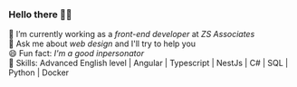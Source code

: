 ### **Hello there** 🧔👋

🔭 I’m currently working as a _front-end developer_ at _ZS Associates_  
💬 Ask me about _web design_ and I'll try to help you  
😄 Fun fact: _I'm a good inpersonator_  
🔧 Skills: Advanced English level |  Angular | Typescript | NestJs | C# | SQL | Python | Docker

